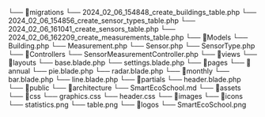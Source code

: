 
└── 📁migrations
    └── 2024_02_06_154848_create_buildings_table.php
    └── 2024_02_06_154856_create_sensor_types_table.php
    └── 2024_02_06_161041_create_sensors_table.php
    └── 2024_02_06_162209_create_measurements_table.php
└── 📁Models
    └── Building.php
    └── Measurement.php
    └── Sensor.php
    └── SensorType.php
└── 📁Controllers
    └── SensorMeasurementController.php
└── 📁views
    └── 📁layouts
        └── base.blade.php
        └── settings.blade.php
    └── 📁pages
        └── 📁annual
            └── pie.blade.php
            └── radar.blade.php
        └── 📁monthly
            └── bar.blade.php
            └── line.blade.php
    └── 📁partials
        └── header.blade.php
└── 📁public
    └── 📁architecture
        └── SmartEcoSchool.md
    └── 📁assets
        └── 📁css
            └── graphics.css
            └── header.css
        └── 📁images
            └── 📁icons
                └── statistics.png
                └── table.png
            └── 📁logos
                └── SmartEcoSchool.png